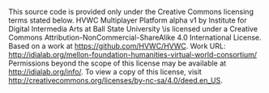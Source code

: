 This source code is provided only under the Creative Commons licensing terms stated below.
HVWC Multiplayer Platform alpha v1 by Institute for Digital Intermedia Arts at Ball State University \is licensed under a Creative Commons Attribution-NonCommercial-ShareAlike 4.0 International License.
Based on a work at https://github.com/HVWC/HVWC.
Work URL: http://idialab.org/mellon-foundation-humanities-virtual-world-consortium/
Permissions beyond the scope of this license may be available at http://idialab.org/info/.
To view a copy of this license, visit http://creativecommons.org/licenses/by-nc-sa/4.0/deed.en_US.
